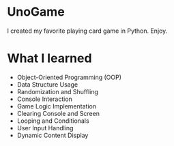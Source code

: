 # UnoGame

I created my favorite playing card game in Python. Enjoy.

# What I learned

* Object-Oriented Programming (OOP)
* Data Structure Usage
* Randomization and Shuffling
* Console Interaction
* Game Logic Implementation
* Clearing Console and Screen
* Looping and Conditionals
* User Input Handling
* Dynamic Content Display
